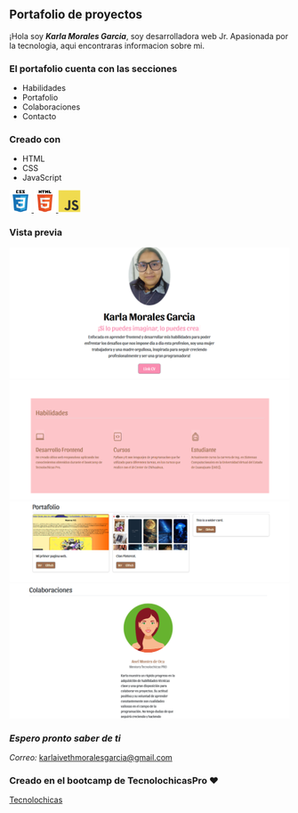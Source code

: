 ## Portafolio de proyectos

¡Hola soy ***Karla Morales Garcia***, soy desarrolladora web Jr. Apasionada por la tecnologia, aqui encontraras informacion sobre mi.

### El portafolio cuenta con las secciones

- Habilidades
- Portafolio
- Colaboraciones
- Contacto

### Creado con 
- HTML
- CSS
- JavaScript

<a href="https://www.w3schools.com/css/" target="_blank"> <img src="https://raw.githubusercontent.com/devicons/devicon/master/icons/css3/css3-original-wordmark.svg" alt="css3" width="40" height="40"/> </a>
<a href="https://www.w3.org/html/" target="_blank"> <img src="https://raw.githubusercontent.com/devicons/devicon/master/icons/html5/html5-original-wordmark.svg" alt="html5" width="40" height="40"/> </a>
<a href="https://developer.mozilla.org/en-US/docs/Web/JavaScript" target="_blank"> <img src="https://raw.githubusercontent.com/devicons/devicon/master/icons/javascript/javascript-original.svg" alt="javascript" width="40" height="40"/> </a>

### Vista previa
![Proyecto](assets/proyecto.png)
![Proyecto](assets/proyecto2.png)
![Proyecto](assets/proyecto3.png)
![Proyecto](assets/proyecto4.png)

### *Espero pronto saber de ti*
*Correo:*
[karlaivethmoralesgarcia@gmail.com](mailto:karlaivethmoralesgarcia@gmail.com)


### Creado en el bootcamp de TecnolochicasPro ❤️
[Tecnolochicas](https://tecnolochicas.mx/)
